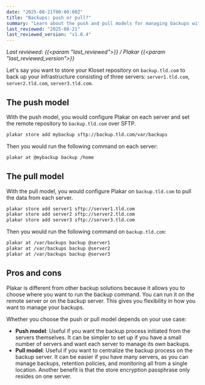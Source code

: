 ```yaml
---
date: "2025-08-21T00:00:00Z"
title: "Backups: push or pull?"
summary: "Learn about the push and pull models for managing backups with Plakar. This tutorial explains both approaches, their pros and cons, and when to use each."
last_reviewed: "2025-08-21"
last_reviewed_version: "v1.0.4"
---
```


*Last reviewed: {{<param "last_reviewed">}} / Plakar {{<param "last_reviewed_version">}}*

Let's say you want to store your Kloset repository on `backup.tld.com` to back up your infrastructure consisting of three servers: `server1.tld.com`, `server2.tld.com`, `server3.tld.com`.

## The push model

With the push model, you would configure Plakar on each server and set the remote repository to `backup.tld.com` over SFTP.

```bash
plakar store add mybackup sftp://backup.tld.com/var/backups
```

Then you would run the following command on each server:

```bash
plakar at @mybackup backup /home
```

## The pull model

With the pull model, you would configure Plakar on `backup.tld.com` to pull the data from each server.

```bash
plakar store add server1 sftp://server1.tld.com
plakar store add server2 sftp://server2.tld.com
plakar store add server3 sftp://server3.tld.com
```

Then you would run the following command on `backup.tld.com`:

```bash
plakar at /var/backups backup @server1
plakar at /var/backups backup @server2
plakar at /var/backups backup @server3
```

## Pros and cons

Plakar is different from other backup solutions because it allows you to choose where you want to run the backup command. You can run it on the remote server or on the backup server. This gives you flexibility in how you want to manage your backups.

Whether you choose the push or pull model depends on your use case:

- **Push model**: Useful if you want the backup process initiated from the servers themselves. It can be simpler to set up if you have a small number of servers and want each server to manage its own backups.
- **Pull model**: Useful if you want to centralize the backup process on the backup server. It can be easier if you have many servers, as you can manage backups, retention policies, and monitoring all from a single location. Another benefit is that the store encryption passphrase only resides on one server.

